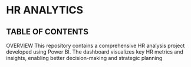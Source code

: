 # HR ANALYTICS

## TABLE OF CONTENTS 
OVERVIEW 
This repository contains a comprehensive HR analysis project developed using Power BI. The dashboard visualizes key HR metrics and insights, enabling better decision-making and strategic planning
